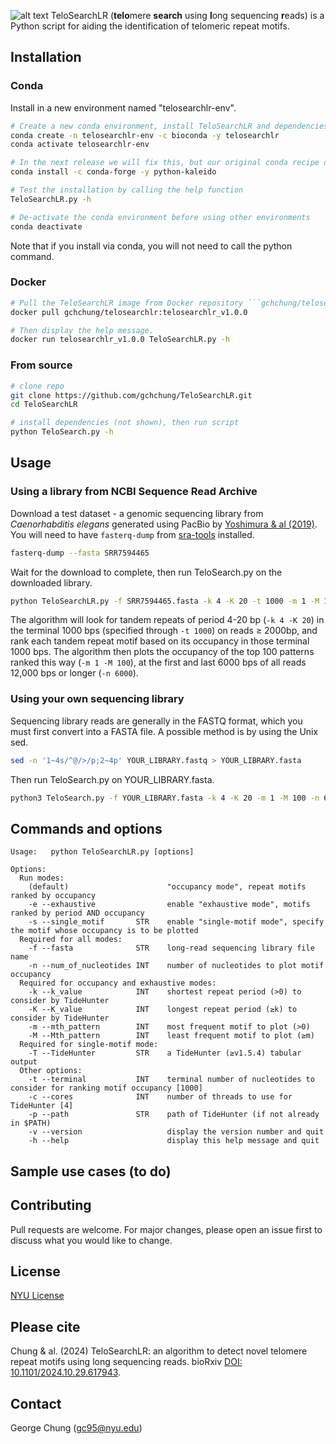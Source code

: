 ![alt text](https://github.com/gchchung/TeloSearchLR/blob/main/logo_copy_v3.svg)
TeloSearchLR (**telo**mere **search** using **l**ong sequencing **r**eads) is a Python script for aiding the identification of telomeric repeat motifs.

## Installation

### Conda
Install in a new environment named "telosearchlr-env".
```bash
# Create a new conda environment, install TeloSearchLR and dependencies, then activate the environment
conda create -n telosearchlr-env -c bioconda -y telosearchlr
conda activate telosearchlr-env

# In the next release we will fix this, but our original conda recipe didn't include "python-kaleido"
conda install -c conda-forge -y python-kaleido

# Test the installation by calling the help function
TeloSearchLR.py -h

# De-activate the conda environment before using other environments
conda deactivate
```
Note that if you install via conda, you will not need to call the python command.


### Docker
```bash
# Pull the TeloSearchLR image from Docker repository ```gchchung/telosearchlr```. Test by asking for the help message.
docker pull gchchung/telosearchlr:telosearchlr_v1.0.0

# Then display the help message.
docker run telosearchlr_v1.0.0 TeloSearchLR.py -h
```

### From source
```bash
# clone repo
git clone https://github.com/gchchung/TeloSearchLR.git
cd TeloSearchLR

# install dependencies (not shown), then run script
python TeloSearch.py -h
```


## Usage
### Using a library from NCBI Sequence Read Archive
Download a test dataset - a genomic sequencing library from *Caenorhabditis elegans* generated using PacBio by [Yoshimura & al (2019)](https://pubmed.ncbi.nlm.nih.gov/31123080/). You will need to have ```fasterq-dump``` from [sra-tools](https://github.com/ncbi/sra-tools) installed.
```bash
fasterq-dump --fasta SRR7594465
```
Wait for the download to complete, then run TeloSearch.py on the downloaded library.
```bash
python TeloSearchLR.py -f SRR7594465.fasta -k 4 -K 20 -t 1000 -m 1 -M 100 -n 6000
```
The algorithm will look for tandem repeats of period 4-20 bp (```-k 4 -K 20```) in the terminal 1000 bps (specified through ```-t 1000```) on reads ≥ 2000bp, and rank each tandem repeat motif based on its occupancy in those terminal 1000 bps.  The algorithm then plots the occupancy of the top 100 patterns ranked this way (```-m 1 -M 100```), at the first and last 6000 bps of all reads 12,000 bps or longer (```-n 6000```).

### Using your own sequencing library
Sequencing library reads are generally in the FASTQ format, which you must first convert into a FASTA file. A possible method is by using the Unix sed.
```bash
sed -n '1~4s/^@/>/p;2~4p' YOUR_LIBRARY.fastq > YOUR_LIBRARY.fasta
```
Then run TeloSearch.py on YOUR_LIBRARY.fasta.
```bash
python3 TeloSearch.py -f YOUR_LIBRARY.fasta -k 4 -K 20 -m 1 -M 100 -n 6000
```

## Commands and options
```text
Usage:   python TeloSearchLR.py [options]
                
Options:
  Run modes:
    (default)                      "occupancy mode", repeat motifs ranked by occupancy
    -e --exhaustive                enable "exhaustive mode", motifs ranked by period AND occupancy
    -s --single_motif       STR    enable "single-motif mode", specify the motif whose occupancy is to be plotted
  Required for all modes:
    -f --fasta              STR    long-read sequencing library file name
    -n --num_of_nucleotides INT    number of nucleotides to plot motif occupancy
  Required for occupancy and exhaustive modes:
    -k --k_value            INT    shortest repeat period (>0) to consider by TideHunter
    -K --K_value            INT    longest repeat period (≥k) to consider by TideHunter
    -m --mth_pattern        INT    most frequent motif to plot (>0)
    -M --Mth_pattern        INT    least frequent motif to plot (≥m)
  Required for single-motif mode:
    -T --TideHunter         STR    a TideHunter (≥v1.5.4) tabular output
  Other options:
    -t --terminal           INT    terminal number of nucleotides to consider for ranking motif occupancy [1000]
    -c --cores              INT    number of threads to use for TideHunter [4]
    -p --path               STR    path of TideHunter (if not already in $PATH)
    -v --version                   display the version number and quit
    -h --help                      display this help message and quit
```
## Sample use cases (to do)

## Contributing

Pull requests are welcome. For major changes, please open an issue first
to discuss what you would like to change.


## License

[NYU License](https://github.com/gchchung/TeloSearchLR/blob/main/LICENSE)

## Please cite
Chung & al. (2024) TeloSearchLR: an algorithm to detect novel telomere repeat motifs using long sequencing reads. bioRxiv [DOI: 10.1101/2024.10.29.617943](https://doi.org/10.1101/2024.10.29.617943).

## Contact
George Chung (gc95@nyu.edu)
